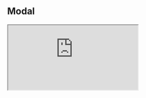## Modal

<iframe src="https://deploy-preview-1020--drivy-cobalt-storybook.netlify.com/iframe.html?id=zh-documentation-modal--basic&amp;viewMode=docs"></iframe>
